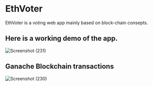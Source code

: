 # EthVoter
EthVoter is a voting web app mainly based on block-chain consepts.
## Here is a working demo of the app.
![Screenshot (231)](https://user-images.githubusercontent.com/40575397/123541459-5bb09c80-d762-11eb-910b-31777bd63114.png)
## Ganache Blockchain transactions
![Screenshot (230)](https://user-images.githubusercontent.com/40575397/123541347-abdb2f00-d761-11eb-8a61-0ceb22706a14.png)
